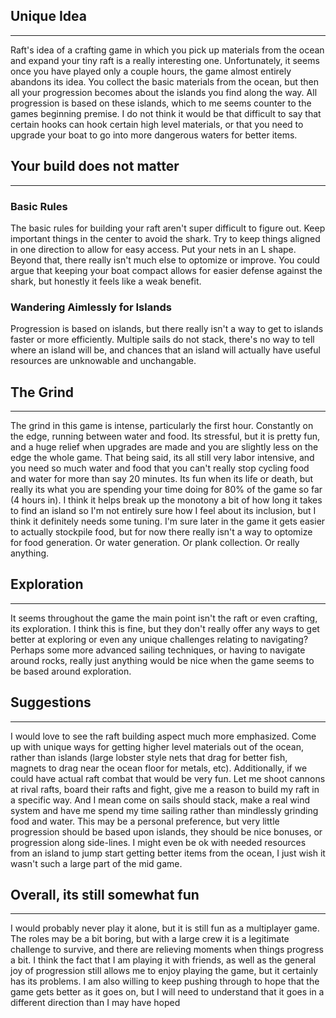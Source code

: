 ## Unique Idea
---
Raft's idea of a crafting game in which you pick up materials from the ocean and expand your tiny raft is a really interesting one. Unfortunately, it seems once you have played only a couple hours, the game almost entirely abandons its idea. You collect the basic materials from the ocean, but then all your progression becomes about the islands you find along the way. All progression is based on these islands, which to me seems counter to the games beginning premise. I do not think it would be that difficult to say that certain hooks can hook certain high level materials, or that you need to upgrade your boat to go into more dangerous waters for better items. 
## Your build does not matter
---
### Basic Rules
The basic rules for building your raft aren't super difficult to figure out. Keep important things in the center to avoid the shark. Try to keep things aligned in one direction to allow for easy access. Put your nets in an L shape. Beyond that, there really isn't much else to optomize or improve. You could argue that keeping your boat compact allows for easier defense against the shark, but honestly it feels like a weak benefit.
### Wandering Aimlessly for Islands
Progression is based on islands, but there really isn't a way to get to islands faster or more efficiently. Multiple sails do not stack, there's no way to tell where an island will be, and chances that an island will actually have useful resources are unknowable and unchangable.
## The Grind
---
The grind in this game is intense, particularly the first hour. Constantly on the edge, running between water and food. Its stressful, but it is pretty fun, and a huge relief when upgrades are made and you are slightly less on the edge the whole game. That being said, its all still very labor intensive, and you need so much water and food that you can't really stop cycling food and water for more than say 20 minutes. Its fun when its life or death, but really its what you are spending your time doing for 80% of the game so far (4 hours in). I think it helps break up the monotony a bit of how long it takes to find an island so I'm not entirely sure how I feel about its inclusion, but I think it definitely needs some tuning. I'm sure later in the game it gets easier to actually stockpile food, but for now there really isn't a way to optomize for food generation. Or water generation. Or plank collection. Or really anything.
## Exploration
---
It seems throughout the game the main point isn't the raft or even crafting, its exploration. I think this is fine, but they don't really offer any ways to get better at exploring or even any unique challenges relating to navigating? Perhaps some more advanced sailing techniques, or having to navigate around rocks, really just anything would be nice when the game seems to be based around exploration.
## Suggestions
---
I would love to see the raft building aspect much more emphasized. Come up with unique ways for getting higher level materials out of the ocean, rather than islands (large lobster style nets that drag for better fish, magnets to drag near the ocean floor for metals, etc). Additionally, if we could have actual raft combat that would be very fun. Let me shoot cannons at rival rafts, board their rafts and fight, give me a reason to build my raft in a specific way. And I mean come on sails should stack, make a real wind system and have me spend my time sailing rather than mindlessly grinding food and water. This may be a personal preference, but very little progression should be based upon islands, they should be nice bonuses, or progression along side-lines. I might even be ok with needed resources from an island to jump start getting better items from the ocean, I just wish it wasn't such a large part of the mid game.
## Overall, its still somewhat fun
--- 
I would probably never play it alone, but it is still fun as a multiplayer game. The roles may be a bit boring, but with a large crew it is a legitimate challenge to survive, and there are relieving moments when things progress a bit. I think the fact that I am playing it with friends, as well as the general joy of progression still allows me to enjoy playing the game, but it certainly has its problems. I am also willing to keep pushing through to hope that the game gets better as it goes on, but I will need to understand that it goes in a different direction than I may have hoped

